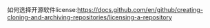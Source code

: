 如何选择开源软件license:https://docs.github.com/en/github/creating-cloning-and-archiving-repositories/licensing-a-repository